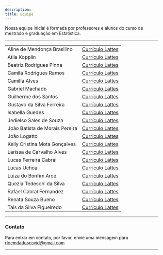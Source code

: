```yaml
---
description:
title: Equipe
---
```


Nossa equipe inicial é formada por professores e alunos do curso de mestrado e graduação em Estatística.
________________________________________________________________________________


|  |  |
| ------ | ------ |
| Aline de Mendonça Brasilino | [Currículo Lattes](http://lattes.cnpq.br/2813103362869145) |
| Atila Kopplin | [Currículo Lattes]() |
| Beatriz Rodrigues Pinna | [Currículo Lattes](http://lattes.cnpq.br/5899568539655203) |
| Camila Rodrigues Ramos | [Currículo Lattes]() |
| Camilla Alves | [Currículo Lattes]() |
| Gabriel Machado | [Currículo Lattes]() |
| Guilherme dos Santos | [Currículo Lattes]() |
| Gustavo da Silva Ferreira |  [Currículo Lattes](http://lattes.cnpq.br/7031331622887724) |
| Isabella Guedes | [Currículo Lattes]() |
| Jedielso Sales de Souza | [Currículo Lattes]() |
| João Batista de Morais Pereira | [Currículo Lattes](http://lattes.cnpq.br/5251604111283337) |
| João Logatto | [Currículo Lattes]() |
| Kelly Cristina Mota Gonçalves | [Currículo Lattes](http://lattes.cnpq.br/1715326722961736) |
| Larissa de Carvalho Alves | [Currículo Lattes](http://lattes.cnpq.br/1421662873815592) |
| Lucas Ferreira Cabral | [Currículo Lattes](http://lattes.cnpq.br/3140612417455458) |
| Lucas Uchoa | [Currículo Lattes]() |
| Luiza do Bonfim Arce | [Currículo Lattes]() |
| Quezia Tedeschi da Silva | [Currículo Lattes](http://lattes.cnpq.br/7935004536376765) |
| Rafael Cabral Fernandez | [Currículo Lattes](http://lattes.cnpq.br/1018588066836796) |
| Renata Souza Bueno | [Currículo Lattes](http://lattes.cnpq.br/9548889525842597) |
| Tais da Silva Figueiredo | [Currículo Lattes]() |

________________________________________________________________________________

### Contato

Para entrar em contato, por favor, envie uma mensagem para [rioemdadoscovid@gmail.com](rioemdadoscovid@gmail.com)

________________________________________________________________________________
 